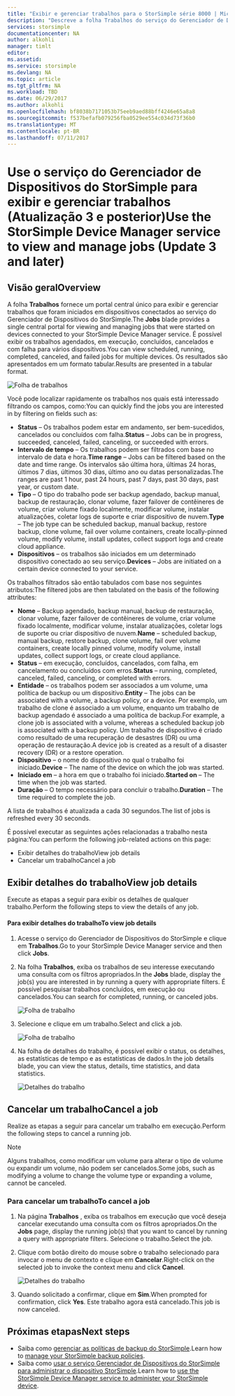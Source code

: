```yaml
---
title: "Exibir e gerenciar trabalhos para o StorSimple série 8000 | Microsoft Docs"
description: "Descreve a folha Trabalhos do serviço do Gerenciador de Dispositivos do StorSimple e como usá-la para acompanhar os trabalhos de backup recentes, atuais e agendados."
services: storsimple
documentationcenter: NA
author: alkohli
manager: timlt
editor: 
ms.assetid: 
ms.service: storsimple
ms.devlang: NA
ms.topic: article
ms.tgt_pltfrm: NA
ms.workload: TBD
ms.date: 06/29/2017
ms.author: alkohli
ms.openlocfilehash: bf8038b7171053b75eeb9aed88bff4246e65a8a8
ms.sourcegitcommit: f537befafb079256fba0529ee554c034d73f36b0
ms.translationtype: MT
ms.contentlocale: pt-BR
ms.lasthandoff: 07/11/2017
---
```

# <a name="use-the-storsimple-device-manager-service-to-view-and-manage-jobs-update-3-and-later"></a><span data-ttu-id="a7eba-103">Use o serviço do Gerenciador de Dispositivos do StorSimple para exibir e gerenciar trabalhos (Atualização 3 e posterior)</span><span class="sxs-lookup"><span data-stu-id="a7eba-103">Use the StorSimple Device Manager service to view and manage jobs (Update 3 and later)</span></span>

## <a name="overview"></a><span data-ttu-id="a7eba-104">Visão geral</span><span class="sxs-lookup"><span data-stu-id="a7eba-104">Overview</span></span>
<span data-ttu-id="a7eba-105">A folha **Trabalhos** fornece um portal central único para exibir e gerenciar trabalhos que foram iniciados em dispositivos conectados ao serviço do Gerenciador de Dispositivos do StorSimple.</span><span class="sxs-lookup"><span data-stu-id="a7eba-105">The **Jobs** blade provides a single central portal for viewing and managing jobs that were started on devices connected to your StorSimple Device Manager service.</span></span> <span data-ttu-id="a7eba-106">É possível exibir os trabalhos agendados, em execução, concluídos, cancelados e com falha para vários dispositivos.</span><span class="sxs-lookup"><span data-stu-id="a7eba-106">You can view scheduled, running, completed, canceled, and failed jobs for multiple devices.</span></span> <span data-ttu-id="a7eba-107">Os resultados são apresentados em um formato tabular.</span><span class="sxs-lookup"><span data-stu-id="a7eba-107">Results are presented in a tabular format.</span></span>

![Folha de trabalhos](./media/storsimple-8000-manage-jobs-u2/jobs1.png)

<span data-ttu-id="a7eba-109">Você pode localizar rapidamente os trabalhos nos quais está interessado filtrando os campos, como:</span><span class="sxs-lookup"><span data-stu-id="a7eba-109">You can quickly find the jobs you are interested in by filtering on fields such as:</span></span>

* <span data-ttu-id="a7eba-110">**Status** – Os trabalhos podem estar em andamento, ser bem-sucedidos, cancelados ou concluídos com falha.</span><span class="sxs-lookup"><span data-stu-id="a7eba-110">**Status** – Jobs can be in progress, succeeded, canceled, failed, canceling, or succeeded with errors.</span></span>
* <span data-ttu-id="a7eba-111">**Intervalo de tempo** – Os trabalhos podem ser filtrados com base no intervalo de data e hora.</span><span class="sxs-lookup"><span data-stu-id="a7eba-111">**Time range** – Jobs can be filtered based on the date and time range.</span></span> <span data-ttu-id="a7eba-112">Os intervalos são última hora, últimas 24 horas, últimos 7 dias, últimos 30 dias, último ano ou datas personalizadas.</span><span class="sxs-lookup"><span data-stu-id="a7eba-112">The ranges are past 1 hour, past 24 hours, past 7 days, past 30 days, past year, or custom date.</span></span>
* <span data-ttu-id="a7eba-113">**Tipo** – O tipo do trabalho pode ser backup agendado, backup manual, backup de restauração, clonar volume, fazer failover de contêineres de volume, criar volume fixado localmente, modificar volume, instalar atualizações, coletar logs de suporte e criar dispositivo de nuvem.</span><span class="sxs-lookup"><span data-stu-id="a7eba-113">**Type** – The job type can be scheduled backup, manual backup, restore backup, clone volume, fail over volume containers, create locally-pinned volume, modify volume, install updates, collect support logs and create cloud appliance.</span></span>
* <span data-ttu-id="a7eba-114">**Dispositivos** – os trabalhos são iniciados em um determinado dispositivo conectado ao seu serviço.</span><span class="sxs-lookup"><span data-stu-id="a7eba-114">**Devices** – Jobs are initiated on a certain device connected to your service.</span></span>
  
<span data-ttu-id="a7eba-115">Os trabalhos filtrados são então tabulados com base nos seguintes atributos:</span><span class="sxs-lookup"><span data-stu-id="a7eba-115">The filtered jobs are then tabulated on the basis of the following attributes:</span></span>
  
* <span data-ttu-id="a7eba-116">**Nome** – Backup agendado, backup manual, backup de restauração, clonar volume, fazer failover de contêineres de volume, criar volume fixado localmente, modificar volume, instalar atualizações, coletar logs de suporte ou criar dispositivo de nuvem.</span><span class="sxs-lookup"><span data-stu-id="a7eba-116">**Name** – scheduled backup, manual backup, restore backup, clone volume, fail over volume containers, create locally pinned volume, modify volume, install updates, collect support logs, or create cloud appliance.</span></span>
* <span data-ttu-id="a7eba-117">**Status** – em execução, concluídos, cancelados, com falha, em cancelamento ou concluídos com erros.</span><span class="sxs-lookup"><span data-stu-id="a7eba-117">**Status** – running, completed, canceled, failed, canceling, or completed with errors.</span></span>
* <span data-ttu-id="a7eba-118">**Entidade** – os trabalhos podem ser associados a um volume, uma política de backup ou um dispositivo.</span><span class="sxs-lookup"><span data-stu-id="a7eba-118">**Entity** – The jobs can be associated with a volume, a backup policy, or a device.</span></span> <span data-ttu-id="a7eba-119">Por exemplo, um trabalho de clone é associado a um volume, enquanto um trabalho de backup agendado é associado a uma política de backup.</span><span class="sxs-lookup"><span data-stu-id="a7eba-119">For example, a clone job is associated with a volume, whereas a scheduled backup job is associated with a backup policy.</span></span> <span data-ttu-id="a7eba-120">Um trabalho de dispositivo é criado como resultado de uma recuperação de desastres (DR) ou uma operação de restauração.</span><span class="sxs-lookup"><span data-stu-id="a7eba-120">A device job is created as a result of a disaster recovery (DR) or a restore operation.</span></span>
* <span data-ttu-id="a7eba-121">**Dispositivo** – o nome do dispositivo no qual o trabalho foi iniciado.</span><span class="sxs-lookup"><span data-stu-id="a7eba-121">**Device** – The name of the device on which the job was started.</span></span>
* <span data-ttu-id="a7eba-122">**Iniciado em** – a hora em que o trabalho foi iniciado.</span><span class="sxs-lookup"><span data-stu-id="a7eba-122">**Started on** – The time when the job was started.</span></span>
* <span data-ttu-id="a7eba-123">**Duração** – O tempo necessário para concluir o trabalho.</span><span class="sxs-lookup"><span data-stu-id="a7eba-123">**Duration** – The time required to complete the job.</span></span>

<span data-ttu-id="a7eba-124">A lista de trabalhos é atualizada a cada 30 segundos.</span><span class="sxs-lookup"><span data-stu-id="a7eba-124">The list of jobs is refreshed every 30 seconds.</span></span>

<span data-ttu-id="a7eba-125">É possível executar as seguintes ações relacionadas a trabalho nesta página:</span><span class="sxs-lookup"><span data-stu-id="a7eba-125">You can perform the following job-related actions on this page:</span></span>

* <span data-ttu-id="a7eba-126">Exibir detalhes do trabalho</span><span class="sxs-lookup"><span data-stu-id="a7eba-126">View job details</span></span>
* <span data-ttu-id="a7eba-127">Cancelar um trabalho</span><span class="sxs-lookup"><span data-stu-id="a7eba-127">Cancel a job</span></span>

## <a name="view-job-details"></a><span data-ttu-id="a7eba-128">Exibir detalhes do trabalho</span><span class="sxs-lookup"><span data-stu-id="a7eba-128">View job details</span></span>
<span data-ttu-id="a7eba-129">Execute as etapas a seguir para exibir os detalhes de qualquer trabalho.</span><span class="sxs-lookup"><span data-stu-id="a7eba-129">Perform the following steps to view the details of any job.</span></span>

#### <a name="to-view-job-details"></a><span data-ttu-id="a7eba-130">Para exibir detalhes do trabalho</span><span class="sxs-lookup"><span data-stu-id="a7eba-130">To view job details</span></span>
1. <span data-ttu-id="a7eba-131">Acesse o serviço do Gerenciador de Dispositivos do StorSimple e clique em **Trabalhos**.</span><span class="sxs-lookup"><span data-stu-id="a7eba-131">Go to your StorSimple Device Manager service and then click **Jobs**.</span></span>

2. <span data-ttu-id="a7eba-132">Na folha **Trabalhos**, exiba os trabalhos de seu interesse executando uma consulta com os filtros apropriados.</span><span class="sxs-lookup"><span data-stu-id="a7eba-132">In the **Jobs** blade, display the job(s) you are interested in by running a query with appropriate filters.</span></span> <span data-ttu-id="a7eba-133">É possível pesquisar trabalhos concluídos, em execução ou cancelados.</span><span class="sxs-lookup"><span data-stu-id="a7eba-133">You can search for completed, running, or canceled jobs.</span></span>

    ![Folha de trabalho](./media/storsimple-8000-manage-jobs-u2/jobs1.png)

2. <span data-ttu-id="a7eba-135">Selecione e clique em um trabalho.</span><span class="sxs-lookup"><span data-stu-id="a7eba-135">Select and click a job.</span></span>

    ![Folha de trabalho](./media/storsimple-8000-manage-jobs-u2/jobs3.png)

3. <span data-ttu-id="a7eba-137">Na folha de detalhes do trabalho, é possível exibir o status, os detalhes, as estatísticas de tempo e as estatísticas de dados.</span><span class="sxs-lookup"><span data-stu-id="a7eba-137">In the job details blade, you can view the status, details, time statistics, and data statistics.</span></span>
   
    ![Detalhes do trabalho](./media/storsimple-8000-manage-jobs-u2/jobs4.png)

## <a name="cancel-a-job"></a><span data-ttu-id="a7eba-139">Cancelar um trabalho</span><span class="sxs-lookup"><span data-stu-id="a7eba-139">Cancel a job</span></span>
<span data-ttu-id="a7eba-140">Realize as etapas a seguir para cancelar um trabalho em execução.</span><span class="sxs-lookup"><span data-stu-id="a7eba-140">Perform the following steps to cancel a running job.</span></span>

> [!NOTE]
> <span data-ttu-id="a7eba-141">Alguns trabalhos, como modificar um volume para alterar o tipo de volume ou expandir um volume, não podem ser cancelados.</span><span class="sxs-lookup"><span data-stu-id="a7eba-141">Some jobs, such as modifying a volume to change the volume type or expanding a volume, cannot be canceled.</span></span>


### <a name="to-cancel-a-job"></a><span data-ttu-id="a7eba-142">Para cancelar um trabalho</span><span class="sxs-lookup"><span data-stu-id="a7eba-142">To cancel a job</span></span>
1. <span data-ttu-id="a7eba-143">Na página **Trabalhos** , exiba os trabalhos em execução que você deseja cancelar executando uma consulta com os filtros apropriados.</span><span class="sxs-lookup"><span data-stu-id="a7eba-143">On the **Jobs** page, display the running job(s) that you want to cancel by running a query with appropriate filters.</span></span> <span data-ttu-id="a7eba-144">Selecione o trabalho.</span><span class="sxs-lookup"><span data-stu-id="a7eba-144">Select the job.</span></span>

2. <span data-ttu-id="a7eba-145">Clique com botão direito do mouse sobre o trabalho selecionado para invocar o menu de contexto e clique em **Cancelar**.</span><span class="sxs-lookup"><span data-stu-id="a7eba-145">Right-click on the selected job to invoke the context menu and click **Cancel**.</span></span>

    ![Detalhes do trabalho](./media/storsimple-8000-manage-jobs-u2/jobs2.png)

3. <span data-ttu-id="a7eba-147">Quando solicitado a confirmar, clique em **Sim**.</span><span class="sxs-lookup"><span data-stu-id="a7eba-147">When prompted for confirmation, click **Yes**.</span></span> <span data-ttu-id="a7eba-148">Este trabalho agora está cancelado.</span><span class="sxs-lookup"><span data-stu-id="a7eba-148">This job is now canceled.</span></span>

## <a name="next-steps"></a><span data-ttu-id="a7eba-149">Próximas etapas</span><span class="sxs-lookup"><span data-stu-id="a7eba-149">Next steps</span></span>
* <span data-ttu-id="a7eba-150">Saiba como [gerenciar as políticas de backup do StorSimple](storsimple-8000-manage-backup-policies-u2.md).</span><span class="sxs-lookup"><span data-stu-id="a7eba-150">Learn how to [manage your StorSimple backup policies](storsimple-8000-manage-backup-policies-u2.md).</span></span>
* <span data-ttu-id="a7eba-151">Saiba como [usar o serviço Gerenciador de Dispositivos do StorSimple para administrar o dispositivo StorSimple](storsimple-8000-manager-service-administration.md).</span><span class="sxs-lookup"><span data-stu-id="a7eba-151">Learn how to [use the StorSimple Device Manager service to administer your StorSimple device](storsimple-8000-manager-service-administration.md).</span></span>

